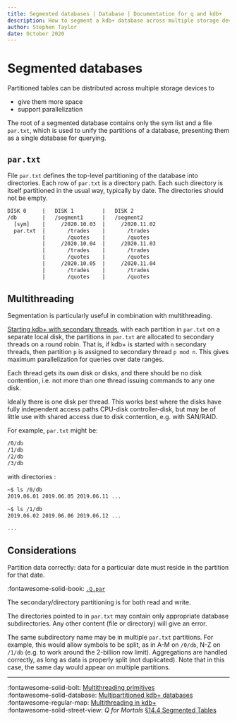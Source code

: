 ```yaml
---
title: Segmented databases | Database | Documentation for q and kdb+
description: How to segment a kdb+ database across multiple storage devices
author: Stephen Taylor
date: October 2020
---
```

# Segmented databases


Partitioned tables can be distributed across multiple storage devices to

-   give them more space
-   support parallelization

The root of a segmented database contains only the sym list and a file `par.txt`, which is used to unify the partitions of a database, presenting them as a single database for querying.


## `par.txt`

File `par.txt` defines the top-level partitioning of the database into directories. Each row of `par.txt` is a directory path. Each such directory is itself partitioned in the usual way, typically by date. The directories should not be empty. 
<!-- The `par.txt` file should be created in the main database directory. -->

```txt
DISK 0     |   DISK 1         |   DISK 2  
/db        |   /segment1      |   /segment2  
  [sym]    |     /2020.10.03  |     /2020.11.02  
  par.txt  |       /trades    |       /trades  
           |       /quotes    |       /quotes  
           |     /2020.10.04  |     /2020.11.03  
           |       /trades    |       /trades  
           |       /quotes    |       /quotes  
           |     /2020.10.05  |     /2020.11.04  
           |       /trades    |       /trades  
           |       /quotes    |       /quotes  
```


## Multithreading

Segmentation is particularly useful in combination with multithreading. 

[Starting kdb+ with secondary threads](../basics/cmdline.md#-s-secondary-threads), with each partition in `par.txt` on a separate local disk, the partitions in `par.txt` are allocated to secondary threads on a round robin.
That is, if kdb+ is started with `n` secondary threads, then partition `p` is assigned to secondary thread `p mod n`. This gives maximum parallelization for queries over date ranges.

Each thread gets its own disk or disks, and there should be no disk contention, i.e. not more than one thread issuing commands to any one disk. 

Ideally there is one disk per thread. This works best where the disks have fully independent access paths CPU-disk controller-disk, but may be of little use with shared access due to disk contention, e.g. with SAN/RAID.

For example, `par.txt` might be:

```txt
/0/db
/1/db
/2/db
/3/db
```

with directories :

```bash
~$ ls /0/db
2019.06.01 2019.06.05 2019.06.11 ...

~$ ls /1/db
2019.06.02 2019.06.06 2019.06.12 ...

...
```


## Considerations

Partition data correctly: data for a particular date must reside in the partition for that date.

:fontawesome-solid-book: 
[`.Q.par`](../ref/dotq.md#qpar-locate-partition)

The secondary/directory partitioning is for both read and write.

The directories pointed to in `par.txt` may contain only appropriate database subdirectories. Any other content (file or directory) will give an error.

The same subdirectory name may be in multiple `par.txt` partitions. For example, this would allow symbols to be split, as in A-M on `/0/db`, N-Z on `/1/db` (e.g. to work around the 2-billion row limit). Aggregations are handled correctly, as long as data is properly split (not duplicated). Note that in this case, the same day would appear on multiple partitions.

----
:fontawesome-solid-bolt:
[Multithreading primitives](../kb/mt-primitives.md)
<br>
:fontawesome-solid-database:
[Multipartitioned kdb+ databases](../wp/multi-partitioned-dbs/index.md)
<br>
:fontawesome-regular-map:
[Multithreading in kdb+](../wp/multi-thread/index.md)
<br>
:fontawesome-solid-street-view:
_Q for Mortals_ 
[§14.4 Segmented Tables](/q4m3/14_Introduction_to_Kdb+/#144-segmented-tables)
